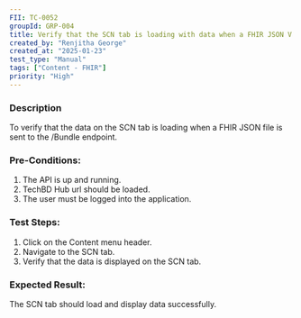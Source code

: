 ```yaml
---
FII: TC-0052
groupId: GRP-004
title: Verify that the SCN tab is loading with data when a FHIR JSON V is sent to the /Bundle endpoint
created_by: "Renjitha George"
created_at: "2025-01-23"
test_type: "Manual"
tags: ["Content - FHIR"]
priority: "High"
---
```


### Description

To verify that the data on the SCN tab is loading when a FHIR JSON file is sent
to the /Bundle endpoint.

### Pre-Conditions:

1. The API is up and running.
2. TechBD Hub url should be loaded.
3. The user must be logged into the application.

### Test Steps:

1. Click on the Content menu header.
2. Navigate to the SCN tab.
3. Verify that the data is displayed on the SCN tab.

### Expected Result:

The SCN tab should load and display data successfully.
